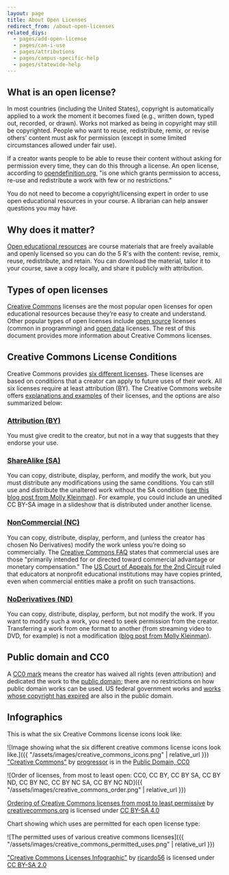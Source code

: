 ```yaml
---
layout: page
title: About Open Licenses
redirect_from: /about-open-licenses
related_diys:
  - pages/add-open-license
  - pages/can-i-use
  - pages/attributions
  - pages/campus-specific-help
  - pages/statewide-help
---
```


## What is an open license?

In most countries (including the United States), copyright is automatically applied to a work the
moment it becomes fixed (e.g., written down, typed out, recorded, or drawn). Works not marked as
being in copyright may still be copyrighted. People who want to reuse, redistribute, remix, or
revise others' content must ask for permission (except in some limited circumstances allowed under
fair use).

If a creator wants people to be able to reuse their content without asking for permission every
time, they can do this through a license. An open license, according to
[opendefinition.org](http://opendefinition.org/guide/), "is one which grants permission to access,
re-use and redistribute a work with few or no restrictions."

You do not need to become a copyright/licensing expert in order to use open educational resources
in your course. A librarian can help answer questions you may have.

## Why does it matter?

[Open educational resources](https://en.wikipedia.org/wiki/Open_educational_resources) are course
materials that are freely available and openly licensed so you can do the 5 R's with the content:
revise, remix, reuse, redistribute, and retain. You can download the material, tailor it to your
course, save a copy locally, and share it publicly with attribution.

## Types of open licenses

[Creative Commons](https://creativecommons.org/) licenses are the most popular open licenses for
open educational resources because they’re easy to create and understand. Other popular types of
open licenses include [open source](https://opensource.org/licenses) licenses (common in
programming) and [open data](https://opendatacommons.org/licenses/) licenses. The rest of this
document provides more information about Creative Commons licenses.

## Creative Commons License Conditions

Creative Commons provides [six different licenses](https://creativecommons.org/licenses/). These
licenses are based on conditions that a creator can apply to future uses of their work. All six
licenses require at least attribution (BY). The Creative Commons website offers
[explanations and examples](https://creativecommons.org/share-your-work/licensing-examples/) of
their licenses, and the options are also summarized below:

### [Attribution (BY)](https://creativecommons.org/licenses/by/4.0/)

You must give credit to the creator, but not in a way that suggests that they endorse your use.

### [ShareAlike (SA)](https://creativecommons.org/licenses/by-sa/4.0/)

You can copy, distribute, display, perform, and modify the work, but you must distribute any
modifications using the same conditions. You can still use and distribute the unaltered work
without the SA condition
([see this blog post from Molly Kleinman](http://mollykleinman.com/2008/08/29/cc-howto-share-alike/)).
For example, you could include an unedited CC BY-SA image in a slideshow that is distributed
under another license.

### [NonCommercial (NC)](https://creativecommons.org/licenses/by-nc/4.0/)

You can copy, distribute, display, perform, and (unless the creator has chosen No Derivatives)
modify the work unless you’re doing so commercially. The
[Creative Commons FAQ](https://creativecommons.org/faq/#does-my-use-violate-the-noncommercial-clause-of-the-licenses)
states that commercial uses are those "primarily intended for or directed toward commercial
advantage or monetary compensation." The
[US Court of Appeals for the 2nd Circuit](https://creativecommons.org/2018/04/02/recent-u-s-legal-decision-reinforces-strength-cc-licenses/)
ruled that educators at nonprofit educational institutions may have copies printed, even when
commercial entities make a profit on such transactions.

### [NoDerivatives (ND)](https://creativecommons.org/licenses/by-nd/4.0/)

You can copy, distribute, display, perform, but not modify the work. If you want to modify
such a work, you need to seek permission from the creator. Transferring a work from one format
to another (from streaming video to DVD, for example) is not a modification
([blog post from Molly Kleinman](http://mollykleinman.com/2008/10/20/cc-howto-no-derivatives/)).

## Public domain and CC0

A [CC0 mark](https://creativecommons.org/share-your-work/public-domain/cc0/) means the creator
has waived all rights (even attribution) and dedicated the work to the
[public domain](https://en.wikipedia.org/wiki/Public_domain); there are no restrictions on how
public domain works can be used. US federal government works and
[works whose copyright has expired](https://copyright.cornell.edu/publicdomain) are also in the
public domain.

## Infographics

This is what the six Creative Commons license icons look like:

![Image showing what the six different creative commons license icons look like.]({{ "/assets/images/creative_commons_icons.png" | relative_url }})
["Creative Commons"](https://pixabay.com/en/creative-commons-licenses-icons-by-783531/) by
[progressor](https://pixabay.com/en/users/progressor-160265/) is in the
[Public Domain, CC0](http://creativecommons.org/publicdomain/zero/1.0/)

![Order of licenses, from most to least open: CC0, CC BY, CC BY SA, CC BY ND, CC BY NC, CC BY NC SA, CC BY NC ND]({{ "/assets/images/creative_commons_order.png" | relative_url }})

[Ordering of Creative Commons licenses from most to least permissive](https://commons.wikimedia.org/wiki/File:Ordering_of_Creative_Commons_licenses_from_most_to_least_permissive.png)
by [creativecommons.org](https://creativecommons.org/) is licensed under
[CC BY-SA 4.0](http://creativecommons.org/licenses/by-sa/4.0)

Chart showing which uses are permitted for each open license type:

![The permitted uses of various creative commons licenses]({{ "/assets/images/creative_commons_permitted_uses.png" | relative_url }})

["Creative Commons Licenses Infographic"](https://flic.kr/p/SP2J3y) by
[ricardo56](https://www.flickr.com/photos/48305871@N00/) is licensed
under [CC BY-SA 2.0](http://creativecommons.org/licenses/by-sa/2.0)
